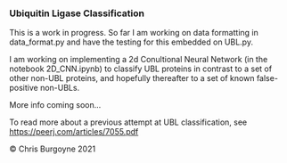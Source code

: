 ### Ubiquitin Ligase Classification

This is a work in progress. So far I am working on data formatting in data_format.py and have the testing for this embedded on UBL.py. 

I am working on implementing a 2d Conultional Neural Network (in the notebook 2D_CNN.ipynb) to classify UBL proteins in contrast to a set of other non-UBL proteins, and hopefully thereafter to a set of known false-positive non-UBLs.

More info coming soon...

To read more about a previous attempt at UBL classification, see https://peerj.com/articles/7055.pdf

&copy; Chris Burgoyne 2021